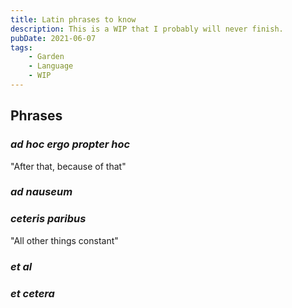 ```yaml
---
title: Latin phrases to know
description: This is a WIP that I probably will never finish.
pubDate: 2021-06-07
tags:
    - Garden
    - Language
    - WIP
---
```


## Phrases

### _ad hoc ergo propter hoc_

"After that, because of that"

### _ad nauseum_

### _ceteris paribus_

"All other things constant"

### _et al_

### _et cetera_
